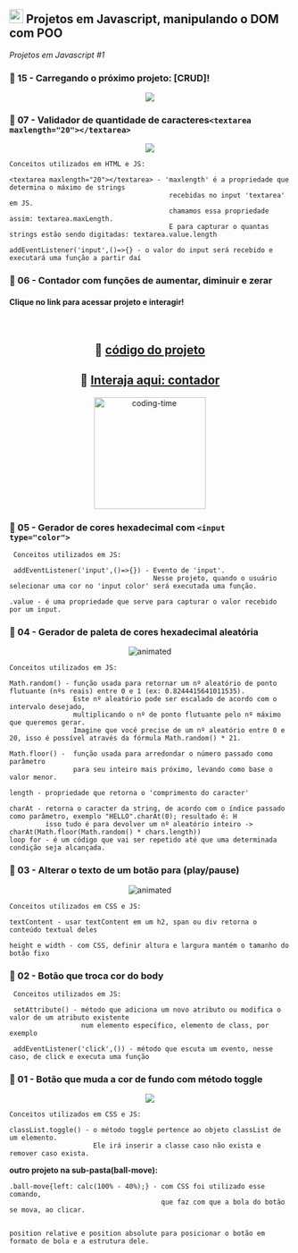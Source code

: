 ## <img height="25" src="https://user-images.githubusercontent.com/112887006/228707454-621d0a9b-0de7-42d3-b383-06fe830e87c0.png"/> Projetos em Javascript, manipulando o DOM com POO
_Projetos em Javascript #1_
 

### :open_file_folder: 15 - Carregando o próximo projeto: [CRUD]!

<p align="center">
<img src="https://user-images.githubusercontent.com/112887006/232645199-fef7e43e-e29e-486d-885a-b8eebdc9f0ef.png" />
</p>


### :open_file_folder: 07 - Validador de quantidade de caracteres`<textarea maxlength="20"></textarea>`


<p align="center">
<img src="https://user-images.githubusercontent.com/112887006/228672123-66acb432-f0f2-41d2-815f-a429a39ed174.gif" />
</p>

    
    Conceitos utilizados em HTML e JS:
    
    <textarea maxlength="20"></textarea> - 'maxlength' é a propriedade que determina o máximo de strings 
                                            recebidas no input 'textarea' em JS.
                                            chamamos essa propriedade assim: textarea.maxLength. 
                                            E para capturar o quantas strings estão sendo digitadas: textarea.value.length
     
    addEventListener('input',()=>{} - o valor do input será recebido e executará uma função a partir daí


### :open_file_folder: 06 - Contador com funções de aumentar, diminuir e zerar


#### **Clique no link para acessar projeto e interagir!**

<br>
     
## <div align="center"> :link: <a href="https://github.com/thaynalp/Contador-em-JS" target="_blank">código do projeto</a></div>
## <div align="center"> :link: <a href="https://thaynalp.github.io/Contador-em-JS/" target="_blank">Interaja aqui: contador</a></div>

<div align="center"> <img  height="200" alt="coding-time" src="https://user-images.githubusercontent.com/112887006/232643236-550a5078-ded3-4188-b958-156ca933bbf2.png"></div>


### :open_file_folder: 05 - Gerador de cores hexadecimal com `<input type="color">`
     
     Conceitos utilizados em JS: 
     
     addEventListener('input',()=>{}) - Evento de 'input'. 
                                        Nesse projeto, quando o usuário selecionar uma cor no 'input color' será executada uma função.
     
    .value - é uma propriedade que serve para capturar o valor recebido por um input. 
     


### :open_file_folder: 04 - Gerador de paleta de cores hexadecimal aleatória

<p align="center">
<img src="https://user-images.githubusercontent.com/112887006/231041294-08f8cbca-1649-4fce-b1f2-ca969b70952c.gif" alt="animated" />
</p>

   
    Conceitos utilizados em JS: 
    
    Math.random() - função usada para retornar um nº aleatório de ponto flutuante (nºs reais) entre 0 e 1 (ex: 0.8244415641011535).
                    Este nº aleatório pode ser escalado de acordo com o intervalo desejado, 
                    multiplicando o nº de ponto flutuante pelo nº máximo que queremos gerar.
                    Imagine que você precise de um nº aleatório entre 0 e 20, isso é possível através da fórmula Math.random() * 21.
                    
    Math.floor() -  função usada para arredondar o número passado como parâmetro
                    para seu inteiro mais próximo, levando como base o valor menor.
    
    length - propriedade que retorna o 'comprimento do caracter'
    
    charAt - retorna o caracter da string, de acordo com o índice passado como parâmetro, exemplo "HELLO".charAt(0); resultado é: H
             isso tudo é para devolver um nº aleatório inteiro -> charAt(Math.floor(Math.random() * chars.length))
    loop for - é um código que vai ser repetido até que uma determinada condição seja alcançada. 
    
   
### :open_file_folder: 03 - Alterar o texto de um botão para (play/pause)

<p align="center">
<img src="https://user-images.githubusercontent.com/112887006/228676738-d09f12dd-720d-4eb7-aaf5-d18312363f3b.gif" alt="animated" />
</p>
               
    Conceitos utilizados em CSS e JS: 
    
    textContent - usar textContent em um h2, span ou div retorna o conteúdo textual deles
    
    height e width - com CSS, definir altura e largura mantém o tamanho do botão fixo


 ### :open_file_folder: 02 - Botão que troca cor do body
 
     Conceitos utilizados em JS: 
     
     setAttribute() - método que adiciona um novo atributo ou modifica o valor de um atributo existente 
                      num elemento específico, elemento de class, por exemplo
 
     addEventListener('click',()) - método que escuta um evento, nesse caso, de click e executa uma função
      

 ### :open_file_folder: 01 - Botão que muda a cor de fundo com método toggle

<p align="center">
<img src="https://user-images.githubusercontent.com/112887006/228675727-c8acd4c6-514e-4248-a684-a9aa2bca4b92.gif" />
</p>
    
    
    Conceitos utilizados em CSS e JS: 
    
    classList.toggle() - o método toggle pertence ao objeto classList de um elemento.
                         Ele irá inserir a classe caso não exista e remover caso exista.
    
**outro projeto na sub-pasta(ball-move):**
    
    .ball-move{left: calc(100% - 40%);} - com CSS foi utilizado esse comando, 
                                          que faz com que a bola do botão se mova, ao clicar. 
    
                         
    position relative e position absolute para posicionar o botão em formato de bola e a estrutura dele.
 



     
     

     
